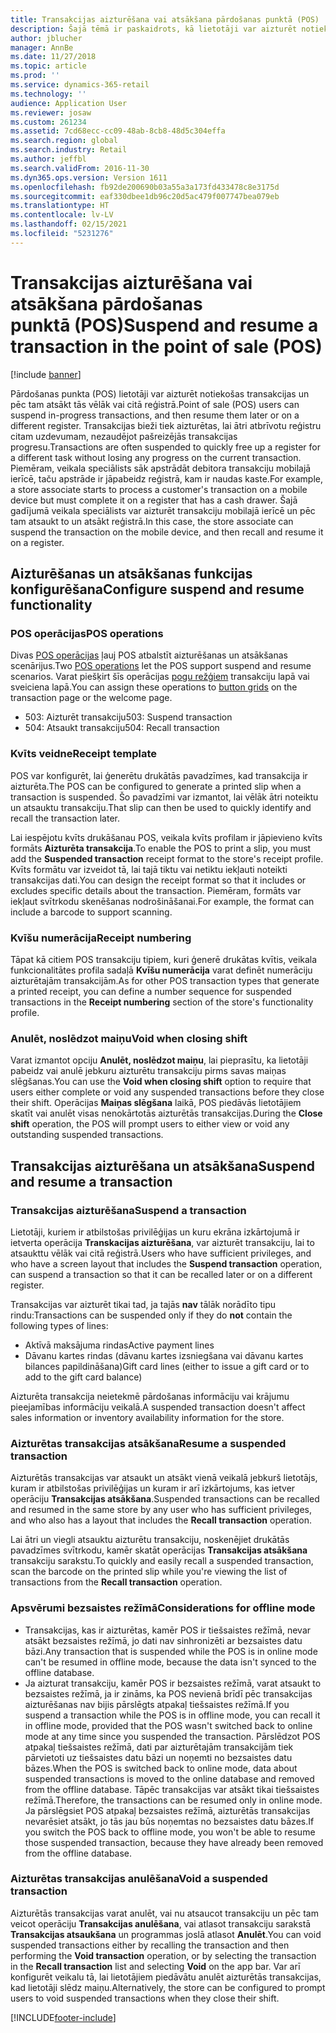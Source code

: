 ```yaml
---
title: Transakcijas aizturēšana vai atsākšana pārdošanas punktā (POS)
description: Šajā tēmā ir paskaidrots, kā lietotāji var aizturēt notiekošas transakcijas un tās atsākt vēlāk vai citā kases sistēmā, izmantojot Dynamics 365 Commerce.
author: jblucher
manager: AnnBe
ms.date: 11/27/2018
ms.topic: article
ms.prod: ''
ms.service: dynamics-365-retail
ms.technology: ''
audience: Application User
ms.reviewer: josaw
ms.custom: 261234
ms.assetid: 7cd68ecc-cc09-48ab-8cb8-48d5c304effa
ms.search.region: global
ms.search.industry: Retail
ms.author: jeffbl
ms.search.validFrom: 2016-11-30
ms.dyn365.ops.version: Version 1611
ms.openlocfilehash: fb92de200690b03a55a3a173fd433478c8e3175d
ms.sourcegitcommit: eaf330dbee1db96c20d5ac479f007747bea079eb
ms.translationtype: HT
ms.contentlocale: lv-LV
ms.lasthandoff: 02/15/2021
ms.locfileid: "5231276"
---
```

# <a name="suspend-and-resume-a-transaction-in-the-point-of-sale-pos"></a><span data-ttu-id="dc621-103">Transakcijas aizturēšana vai atsākšana pārdošanas punktā (POS)</span><span class="sxs-lookup"><span data-stu-id="dc621-103">Suspend and resume a transaction in the point of sale (POS)</span></span>

[!include [banner](includes/banner.md)]


<span data-ttu-id="dc621-104">Pārdošanas punkta (POS) lietotāji var aizturēt notiekošas transakcijas un pēc tam atsākt tās vēlāk vai citā reģistrā.</span><span class="sxs-lookup"><span data-stu-id="dc621-104">Point of sale (POS) users can suspend in-progress transactions, and then resume them later or on a different register.</span></span> <span data-ttu-id="dc621-105">Transakcijas bieži tiek aizturētas, lai ātri atbrīvotu reģistru citam uzdevumam, nezaudējot pašreizējās transakcijas progresu.</span><span class="sxs-lookup"><span data-stu-id="dc621-105">Transactions are often suspended to quickly free up a register for a different task without losing any progress on the current transaction.</span></span> <span data-ttu-id="dc621-106">Piemēram, veikala speciālists sāk apstrādāt debitora transakciju mobilajā ierīcē, taču apstrāde ir jāpabeidz reģistrā, kam ir naudas kaste.</span><span class="sxs-lookup"><span data-stu-id="dc621-106">For example, a store associate starts to process a customer's transaction on a mobile device but must complete it on a register that has a cash drawer.</span></span> <span data-ttu-id="dc621-107">Šajā gadījumā veikala speciālists var aizturēt transakciju mobilajā ierīcē un pēc tam atsaukt to un atsākt reģistrā.</span><span class="sxs-lookup"><span data-stu-id="dc621-107">In this case, the store associate can suspend the transaction on the mobile device, and then recall and resume it on a register.</span></span>

## <a name="configure-suspend-and-resume-functionality"></a><span data-ttu-id="dc621-108">Aizturēšanas un atsākšanas funkcijas konfigurēšana</span><span class="sxs-lookup"><span data-stu-id="dc621-108">Configure suspend and resume functionality</span></span>

### <a name="pos-operations"></a><span data-ttu-id="dc621-109">POS operācijas</span><span class="sxs-lookup"><span data-stu-id="dc621-109">POS operations</span></span>

<span data-ttu-id="dc621-110">Divas [POS operācijas](pos-operations.md) ļauj POS atbalstīt aizturēšanas un atsākšanas scenārijus.</span><span class="sxs-lookup"><span data-stu-id="dc621-110">Two [POS operations](pos-operations.md) let the POS support suspend and resume scenarios.</span></span> <span data-ttu-id="dc621-111">Varat piešķirt šīs operācijas [pogu režģiem](pos-screen-layouts.md) transakciju lapā vai sveiciena lapā.</span><span class="sxs-lookup"><span data-stu-id="dc621-111">You can assign these operations to [button grids](pos-screen-layouts.md) on the transaction page or the welcome page.</span></span>

- <span data-ttu-id="dc621-112">503: Aizturēt transakciju</span><span class="sxs-lookup"><span data-stu-id="dc621-112">503: Suspend transaction</span></span>
- <span data-ttu-id="dc621-113">504: Atsaukt transakciju</span><span class="sxs-lookup"><span data-stu-id="dc621-113">504: Recall transaction</span></span>

### <a name="receipt-template"></a><span data-ttu-id="dc621-114">Kvīts veidne</span><span class="sxs-lookup"><span data-stu-id="dc621-114">Receipt template</span></span>

<span data-ttu-id="dc621-115">POS var konfigurēt, lai ģenerētu drukātās pavadzīmes, kad transakcija ir aizturēta.</span><span class="sxs-lookup"><span data-stu-id="dc621-115">The POS can be configured to generate a printed slip when a transaction is suspended.</span></span> <span data-ttu-id="dc621-116">Šo pavadzīmi var izmantot, lai vēlāk ātri noteiktu un atsauktu transakciju.</span><span class="sxs-lookup"><span data-stu-id="dc621-116">That slip can then be used to quickly identify and recall the transaction later.</span></span>

<span data-ttu-id="dc621-117">Lai iespējotu kvīts drukāšanau POS, veikala kvīts profilam ir jāpievieno kvīts formāts **Aizturēta transakcija**.</span><span class="sxs-lookup"><span data-stu-id="dc621-117">To enable the POS to print a slip, you must add the **Suspended transaction** receipt format to the store's receipt profile.</span></span> <span data-ttu-id="dc621-118">Kvīts formātu var izveidot tā, lai tajā tiktu vai netiktu iekļauti noteikti transakcijas dati.</span><span class="sxs-lookup"><span data-stu-id="dc621-118">You can design the receipt format so that it includes or excludes specific details about the transaction.</span></span> <span data-ttu-id="dc621-119">Piemēram, formāts var iekļaut svītrkodu skenēšanas nodrošināšanai.</span><span class="sxs-lookup"><span data-stu-id="dc621-119">For example, the format can include a barcode to support scanning.</span></span>

### <a name="receipt-numbering"></a><span data-ttu-id="dc621-120">Kvīšu numerācija</span><span class="sxs-lookup"><span data-stu-id="dc621-120">Receipt numbering</span></span>

<span data-ttu-id="dc621-121">Tāpat kā citiem POS transakciju tipiem, kuri ģenerē drukātas kvītis, veikala funkcionalitātes profila sadaļā **Kvīšu numerācija** varat definēt numerāciju aizturētajām transakcijām.</span><span class="sxs-lookup"><span data-stu-id="dc621-121">As for other POS transaction types that generate a printed receipt, you can define a number sequence for suspended transactions in the **Receipt numbering** section of the store's functionality profile.</span></span>

### <a name="void-when-closing-shift"></a><span data-ttu-id="dc621-122">Anulēt, noslēdzot maiņu</span><span class="sxs-lookup"><span data-stu-id="dc621-122">Void when closing shift</span></span>

<span data-ttu-id="dc621-123">Varat izmantot opciju **Anulēt, noslēdzot maiņu**, lai pieprasītu, ka lietotāji pabeidz vai anulē jebkuru aizturētu transakciju pirms savas maiņas slēgšanas.</span><span class="sxs-lookup"><span data-stu-id="dc621-123">You can use the **Void when closing shift** option to require that users either complete or void any suspended transactions before they close their shift.</span></span> <span data-ttu-id="dc621-124">Operācijas **Maiņas slēgšana** laikā, POS piedāvās lietotājiem skatīt vai anulēt visas nenokārtotās aizturētās transakcijas.</span><span class="sxs-lookup"><span data-stu-id="dc621-124">During the **Close shift** operation, the POS will prompt users to either view or void any outstanding suspended transactions.</span></span>

## <a name="suspend-and-resume-a-transaction"></a><span data-ttu-id="dc621-125">Transakcijas aizturēšana un atsākšana</span><span class="sxs-lookup"><span data-stu-id="dc621-125">Suspend and resume a transaction</span></span>

### <a name="suspend-a-transaction"></a><span data-ttu-id="dc621-126">Transakcijas aizturēšana</span><span class="sxs-lookup"><span data-stu-id="dc621-126">Suspend a transaction</span></span>

<span data-ttu-id="dc621-127">Lietotāji, kuriem ir atbilstošas privilēģijas un kuru ekrāna izkārtojumā ir ietverta operācija **Transkacijas aizturēšana**, var aizturēt transakciju, lai to atsaukttu vēlāk vai citā reģistrā.</span><span class="sxs-lookup"><span data-stu-id="dc621-127">Users who have sufficient privileges, and who have a screen layout that includes the **Suspend transaction** operation, can suspend a transaction so that it can be recalled later or on a different register.</span></span>

<span data-ttu-id="dc621-128">Transakcijas var aizturēt tikai tad, ja tajās **nav** tālāk norādīto tipu rindu:</span><span class="sxs-lookup"><span data-stu-id="dc621-128">Transactions can be suspended only if they do **not** contain the following types of lines:</span></span>

- <span data-ttu-id="dc621-129">Aktīvā maksājuma rindas</span><span class="sxs-lookup"><span data-stu-id="dc621-129">Active payment lines</span></span>
- <span data-ttu-id="dc621-130">Dāvanu kartes rindas (dāvanu kartes izsniegšana vai dāvanu kartes bilances papildināšana)</span><span class="sxs-lookup"><span data-stu-id="dc621-130">Gift card lines (either to issue a gift card or to add to the gift card balance)</span></span>

<span data-ttu-id="dc621-131">Aizturēta transakcija neietekmē pārdošanas informāciju vai krājumu pieejamības informāciju veikalā.</span><span class="sxs-lookup"><span data-stu-id="dc621-131">A suspended transaction doesn't affect sales information or inventory availability information for the store.</span></span>

### <a name="resume-a-suspended-transaction"></a><span data-ttu-id="dc621-132">Aizturētas transakcijas atsākšana</span><span class="sxs-lookup"><span data-stu-id="dc621-132">Resume a suspended transaction</span></span>

<span data-ttu-id="dc621-133">Aizturētās transakcijas var atsaukt un atsākt vienā veikalā jebkurš lietotājs, kuram ir atbilstošas privilēģijas un kuram ir arī izkārtojums, kas ietver operāciju **Transakcijas atsākšana**.</span><span class="sxs-lookup"><span data-stu-id="dc621-133">Suspended transactions can be recalled and resumed in the same store by any user who has sufficient privileges, and who also has a layout that includes the **Recall transaction** operation.</span></span>

<span data-ttu-id="dc621-134">Lai ātri un viegli atsauktu aizturētu transakciju, noskenējiet drukātās pavadzīmes svītrkodu, kamēr skatāt operācijas **Transakcijas atsākšana** transakciju sarakstu.</span><span class="sxs-lookup"><span data-stu-id="dc621-134">To quickly and easily recall a suspended transaction, scan the barcode on the printed slip while you're viewing the list of transactions from the **Recall transaction** operation.</span></span>

### <a name="considerations-for-offline-mode"></a><span data-ttu-id="dc621-135">Apsvērumi bezsaistes režīmā</span><span class="sxs-lookup"><span data-stu-id="dc621-135">Considerations for offline mode</span></span>

- <span data-ttu-id="dc621-136">Transakcijas, kas ir aizturētas, kamēr POS ir tiešsaistes režīmā, nevar atsākt bezsaistes režīmā, jo dati nav sinhronizēti ar bezsaistes datu bāzi.</span><span class="sxs-lookup"><span data-stu-id="dc621-136">Any transaction that is suspended while the POS is in online mode can't be resumed in offline mode, because the data isn't synced to the offline database.</span></span>
- <span data-ttu-id="dc621-137">Ja aizturat transakciju, kamēr POS ir bezsaistes režīmā, varat atsaukt to bezsaistes režīmā, ja ir zināms, ka POS nevienā brīdī pēc transakcijas aizturēšanas nav bijis pārslēgts atpakaļ tiešsaistes režīmā.</span><span class="sxs-lookup"><span data-stu-id="dc621-137">If you suspend a transaction while the POS is in offline mode, you can recall it in offline mode, provided that the POS wasn't switched back to online mode at any time since you suspended the transaction.</span></span> <span data-ttu-id="dc621-138">Pārslēdzot POS atpakaļ tiešsaistes režīmā, dati par aizturētajām transakcijām tiek pārvietoti uz tiešsaistes datu bāzi un noņemti no bezsaistes datu bāzes.</span><span class="sxs-lookup"><span data-stu-id="dc621-138">When the POS is switched back to online mode, data about suspended transactions is moved to the online database and removed from the offline database.</span></span> <span data-ttu-id="dc621-139">Tāpēc transakcijas var atsākt tikai tiešsaistes režīmā.</span><span class="sxs-lookup"><span data-stu-id="dc621-139">Therefore, the transactions can be resumed only in online mode.</span></span> <span data-ttu-id="dc621-140">Ja pārslēgsiet POS atpakaļ bezsaistes režīmā, aizturētās transakcijas nevarēsiet atsākt, jo tās jau būs noņemtas no bezsaistes datu bāzes.</span><span class="sxs-lookup"><span data-stu-id="dc621-140">If you switch the POS back to offline mode, you won't be able to resume those suspended transaction, because they have already been removed from the offline database.</span></span>

### <a name="void-a-suspended-transaction"></a><span data-ttu-id="dc621-141">Aizturētas transakcijas anulēšana</span><span class="sxs-lookup"><span data-stu-id="dc621-141">Void a suspended transaction</span></span>

<span data-ttu-id="dc621-142">Aizturētās transakcijas varat anulēt, vai nu atsaucot transakciju un pēc tam veicot operāciju **Transakcijas anulēšana**, vai atlasot transakciju sarakstā **Transakcijas atsaukšana** un programmas joslā atlasot **Anulēt**.</span><span class="sxs-lookup"><span data-stu-id="dc621-142">You can void suspended transactions either by recalling the transaction and then performing the **Void transaction** operation, or by selecting the transaction in the **Recall transaction** list and selecting **Void** on the app bar.</span></span> <span data-ttu-id="dc621-143">Var arī konfigurēt veikalu tā, lai lietotājiem piedāvātu anulēt aizturētās transakcijas, kad lietotāji slēdz maiņu.</span><span class="sxs-lookup"><span data-stu-id="dc621-143">Alternatively, the store can be configured to prompt users to void suspended transactions when they close their shift.</span></span>


[!INCLUDE[footer-include](../includes/footer-banner.md)]